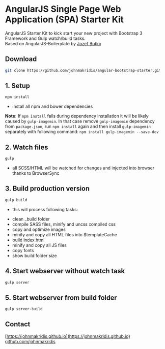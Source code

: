 # AngularJS Single Page Web Application (SPA) Starter Kit
AngularJS Starter Kit to kick start your new project with Bootstrap 3 Framework and Gulp watch/build tasks.<br>
Based on AngularJS-Boilerplate by [Jozef Butko](https://github.com/jbutko/AngularJS-Boilerplate)

## Download

```bash
git clone https://github.com/johnmakridis/angular-bootstrap-starter.git
```

## 1. Setup
```bash
npm install
```
- install all npm and bower dependencies

**Note:** If `npm install` fails during dependency installation it will be likely caused by `gulp-imagemin`. In that case remove `gulp-imagemin` dependency from `package.json`, run `npm install` again and then install `gulp-imagemin` separately with following command: `npm install gulp-imagemin --save-dev`

## 2. Watch files
```bash
gulp
```
- all SCSS/HTML will be watched for changes and injected into browser thanks to BrowserSync

## 3. Build production version
```bash
gulp build
```
- this will process following tasks:
* clean _build folder
* compile SASS files, minify and uncss compiled css
* copy and optimize images
* minify and copy all HTML files into $templateCache
* build index.html
* minify and copy all JS files
* copy fonts
* show build folder size

## 4. Start webserver without watch task
```bash
gulp server
```

## 5. Start webserver from build folder
```bash
gulp server-build
```

## Contact
[https://johnmakridis.github.io](https://johnmakridis.github.io)<br>
[github.com/johnmakridis](http://www.github.com/johnmakridis)<br>
